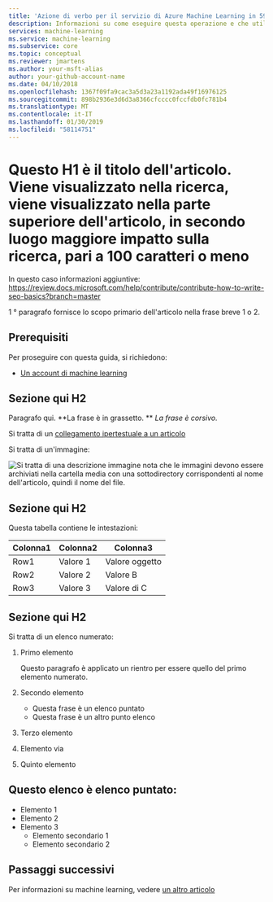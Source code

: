 ```yaml
---
title: 'Azione di verbo per il servizio di Azure Machine Learning in 59 caratteri o meno. Includere il nome Azure Machine Learning. Testare il titolo qui https://moz.com/learn/seo/title-tag (esempio: distribuzione di servizi web in Python con il servizio di Azure Machine Learning)'
description: Informazioni su come eseguire questa operazione e che utilizzando customer parole in Azure Machine Learning. Stringa che descrive l'articolo in caratteri 115 a 145. Utilizzare il tipo di motore di ricerca di verbi di azione qui. Queste informazioni viene visualizzata nella pagina ricerca inline con l'indicatore di data di articolo. Se il paragrafo introduttivo descrive intento dell'articolo, è possibile usarlo qui modificato per la lunghezza.
services: machine-learning
ms.service: machine-learning
ms.subservice: core
ms.topic: conceptual
ms.reviewer: jmartens
ms.author: your-msft-alias
author: your-github-account-name
ms.date: 04/10/2018
ms.openlocfilehash: 1367f09fa9cac3a5d3a23a1192ada49f16976125
ms.sourcegitcommit: 898b2936e3d6d3a8366cfcccc0fccfdb0fc781b4
ms.translationtype: MT
ms.contentlocale: it-IT
ms.lasthandoff: 01/30/2019
ms.locfileid: "58114751"
---
```

# <a name="this-h1-is-the-title-of-the-article-it-appears-in-search-appears-at-the-top-of-article-second-greatest-impact-on-search-100-chars-or-less"></a>Questo H1 è il titolo dell'articolo. Viene visualizzato nella ricerca, viene visualizzato nella parte superiore dell'articolo, in secondo luogo maggiore impatto sulla ricerca, pari a 100 caratteri o meno

In questo caso informazioni aggiuntive: https://review.docs.microsoft.com/help/contribute/contribute-how-to-write-seo-basics?branch=master


1 ° paragrafo fornisce lo scopo primario dell'articolo nella frase breve 1 o 2. 

## <a name="prerequisites"></a>Prerequisiti
Per proseguire con questa guida, si richiedono:
- [Un account di machine learning](template-howto.md)

## <a name="section-here-h2"></a>Sezione qui H2 
Paragrafo qui. 
**La frase è in grassetto. ** 
 *La frase è corsivo.*

Si tratta di un [collegamento ipertestuale a un articolo](./template-concepts.md)

Si tratta di un'immagine:

![Si tratta di una descrizione immagine](media/overview-what-is-azure-ml/aml-concepts.png) nota che le immagini devono essere archiviati nella cartella media con una sottodirectory corrispondenti al nome dell'articolo, quindi il nome del file.

## <a name="section-here-h2"></a>Sezione qui H2
Questa tabella contiene le intestazioni:

|Colonna1  |Colonna2  |Colonna3  |
|---------|---------|---------|
|Row1|Valore 1|Valore oggetto|
|Row2|Valore 2|Valore B|
|Row3|Valore 3|Valore di C|

## <a name="section-here-h2"></a>Sezione qui H2
Si tratta di un elenco numerato:

1. Primo elemento

   Questo paragrafo è applicato un rientro per essere quello del primo elemento numerato.

2. Secondo elemento
   - Questa frase è un elenco puntato
   - Questa frase è un altro punto elenco

3. Terzo elemento

4. Elemento via

5. Quinto elemento

## <a name="this-list-is-bulleted-list"></a>Questo elenco è elenco puntato:
- Elemento 1
- Elemento 2
- Elemento 3
  - Elemento secondario 1
  - Elemento secondario 2


## <a name="next-steps"></a>Passaggi successivi

Per informazioni su machine learning, vedere [un altro articolo](template-howto.md)

